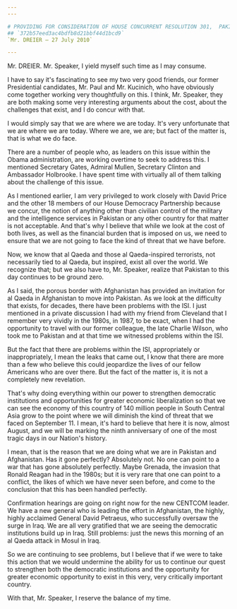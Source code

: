 ```yaml
---
---

# PROVIDING FOR CONSIDERATION OF HOUSE CONCURRENT RESOLUTION 301,  PAKISTAN WAR POWERS RESOLUTION
## `372b57eed3ac4bdfb8d21bbf44d1bcd9`
`Mr. DREIER — 27 July 2010`

---
```



Mr. DREIER. Mr. Speaker, I yield myself such time as I may consume.

I have to say it's fascinating to see my two very good friends, our 
former Presidential candidates, Mr. Paul and Mr. Kucinich, who have 
obviously come together working very thoughtfully on this. I think, Mr. 
Speaker, they are both making some very interesting arguments about the 
cost, about the challenges that exist, and I do concur with that.

I would simply say that we are where we are today. It's very 
unfortunate that we are where we are today. Where we are, we are; but 
fact of the matter is, that is what we do face.

There are a number of people who, as leaders on this issue within the 
Obama administration, are working overtime to seek to address this. I 
mentioned Secretary Gates, Admiral Mullen, Secretary Clinton and 
Ambassador Holbrooke. I have spent time with virtually all of them 
talking about the challenge of this issue.

As I mentioned earlier, I am very privileged to work closely with 
David Price and the other 18 members of our House Democracy Partnership 
because we concur, the notion of anything other than civilian control 
of the military and the intelligence services in Pakistan or any other 
country for that matter is not acceptable. And that's why I believe 
that while we look at the cost of both lives, as well as the financial 
burden that is imposed on us, we need to ensure that we are not going 
to face the kind of threat that we have before.

Now, we know that al Qaeda and those al Qaeda-inspired terrorists, 
not necessarily tied to al Qaeda, but inspired, exist all over the 
world. We recognize that; but we also have to, Mr. Speaker, realize 
that Pakistan to this day continues to be ground zero.

As I said, the porous border with Afghanistan has provided an 
invitation for al Qaeda in Afghanistan to move into Pakistan. As we 
look at the difficulty that exists, for decades, there have been 
problems with the ISI. I just mentioned in a private discussion I had 
with my friend from Cleveland that I remember very vividly in the 
1980s, in 1987, to be exact, when I had the opportunity to travel with 
our former colleague, the late Charlie Wilson, who took me to Pakistan 
and at that time we witnessed problems within the ISI.

But the fact that there are problems within the ISI, appropriately or 
inappropriately, I mean the leaks that came out, I know that there are 
more than a few who believe this could jeopardize the lives of our 
fellow Americans who are over there. But the fact of the matter is, it 
is not a completely new revelation.

That's why doing everything within our power to strengthen democratic 
institutions and opportunities for greater economic liberalization so 
that we can see the economy of this country of 140 million people in 
South Central Asia grow to the point where we will diminish the kind of 
threat that we faced on September 11. I mean, it's hard to believe that 
here it is now, almost August, and we will be marking the ninth 
anniversary of one of the most tragic days in our Nation's history.

I mean, that is the reason that we are doing what we are in Pakistan 
and Afghanistan. Has it gone perfectly? Absolutely not. No one can 
point to a war that has gone absolutely perfectly. Maybe Grenada, the 
invasion that Ronald Reagan had in the 1980s; but it is very rare that 
one can point to a conflict, the likes of which we have never seen 
before, and come to the conclusion that this has been handled 
perfectly.

Confirmation hearings are going on right now for the new CENTCOM 
leader. We have a new general who is leading the effort in Afghanistan, 
the highly, highly acclaimed General David Petraeus, who successfully 
oversaw the surge in Iraq. We are all very gratified that we are seeing 
the democratic institutions build up in Iraq. Still problems: just the 
news this morning of an al Qaeda attack in Mosul in Iraq.

So we are continuing to see problems, but I believe that if we were 
to take this action that we would undermine the ability for us to 
continue our quest to strengthen both the democratic institutions and 
the opportunity for greater economic opportunity to exist in this very, 
very critically important country.

With that, Mr. Speaker, I reserve the balance of my time.